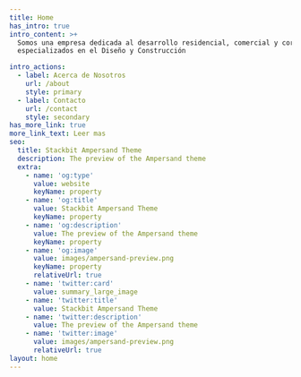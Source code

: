 ```yaml
---
title: Home
has_intro: true
intro_content: >+
  Somos una empresa dedicada al desarrollo residencial, comercial y corporativo,
  especializados en el Diseño y Construcción

intro_actions:
  - label: Acerca de Nosotros
    url: /about
    style: primary
  - label: Contacto
    url: /contact
    style: secondary
has_more_link: true
more_link_text: Leer mas
seo:
  title: Stackbit Ampersand Theme
  description: The preview of the Ampersand theme
  extra:
    - name: 'og:type'
      value: website
      keyName: property
    - name: 'og:title'
      value: Stackbit Ampersand Theme
      keyName: property
    - name: 'og:description'
      value: The preview of the Ampersand theme
      keyName: property
    - name: 'og:image'
      value: images/ampersand-preview.png
      keyName: property
      relativeUrl: true
    - name: 'twitter:card'
      value: summary_large_image
    - name: 'twitter:title'
      value: Stackbit Ampersand Theme
    - name: 'twitter:description'
      value: The preview of the Ampersand theme
    - name: 'twitter:image'
      value: images/ampersand-preview.png
      relativeUrl: true
layout: home
---
```


